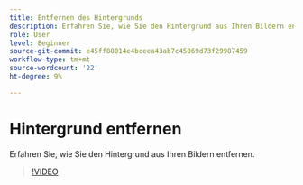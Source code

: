 ```yaml
---
title: Entfernen des Hintergrunds
description: Erfahren Sie, wie Sie den Hintergrund aus Ihren Bildern entfernen.
role: User
level: Beginner
source-git-commit: e45ff88014e4bceea43ab7c45069d73f29987459
workflow-type: tm+mt
source-wordcount: '22'
ht-degree: 9%

---
```


# Hintergrund entfernen

Erfahren Sie, wie Sie den Hintergrund aus Ihren Bildern entfernen.

>[!VIDEO](https://video.tv.adobe.com/v/3420220?quality=12&learn=on&hidetitle=true)
